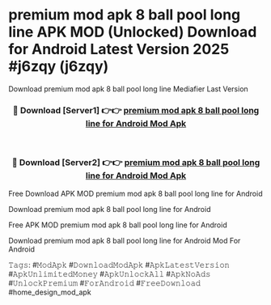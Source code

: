 # premium mod apk 8 ball pool long line APK MOD (Unlocked) Download for Android Latest Version 2025 #j6zqy (j6zqy)
Download premium mod apk 8 ball pool long line Mediafier Last Version

<div align="center">
<h3>🔴 Download [Server1] 👉👉 <a href="https://app.mediaupload.pro?title=premium_mod_apk_8_ball_pool_long_line&ref=24F">premium mod apk 8 ball pool long line for Android Mod Apk</a></h3><br>

<h3>🔴 Download [Server2] 👉👉 <a href="https://app.mediaupload.pro?title=premium_mod_apk_8_ball_pool_long_line&ref=24F">premium mod apk 8 ball pool long line for Android Mod Apk</a></h3>
</div>


Free Download APK MOD premium mod apk 8 ball pool long line for Android

Download premium mod apk 8 ball pool long line for Android 

Free APK MOD premium mod apk 8 ball pool long line for Android 

Download premium mod apk 8 ball pool long line for Android Mod For Android

𝚃𝚊𝚐𝚜: #𝙼𝚘𝚍𝙰𝚙𝚔 #𝙳𝚘𝚠𝚗𝚕𝚘𝚊𝚍𝙼𝚘𝚍𝙰𝚙𝚔 #𝙰𝚙𝚔𝙻𝚊𝚝𝚎𝚜𝚝𝚅𝚎𝚛𝚜𝚒𝚘𝚗 #𝙰𝚙𝚔𝚄𝚗𝚕𝚒𝚖𝚒𝚝𝚎𝚍𝙼𝚘𝚗𝚎𝚢 #𝙰𝚙𝚔𝚄𝚗𝚕𝚘𝚌𝚔𝙰𝚕𝚕 #𝙰𝚙𝚔𝙽𝚘𝙰𝚍𝚜 #𝚄𝚗𝚕𝚘𝚌𝚔𝙿𝚛𝚎𝚖𝚒𝚞𝚖 #𝙵𝚘𝚛𝙰𝚗𝚍𝚛𝚘𝚒𝚍 #𝙵𝚛𝚎𝚎𝙳𝚘𝚠𝚗𝚕𝚘𝚊𝚍 #home_design_mod_apk